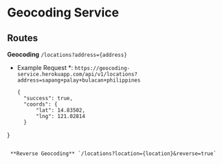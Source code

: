 # Geocoding Service

## Routes

**Geocoding** `/locations?address={address}`

* Example Request *: `https://geocoding-service.herokuapp.com/api/v1/locations?address=sapang+palay+bulacan+philippines`
  ```
  {
    "success": true,
    "coords": {
        "lat": 14.83502,
        "lng": 121.02814
    }
}
```
  
 **Reverse Geocoding** `/locations?location={location}&reverse=true`
